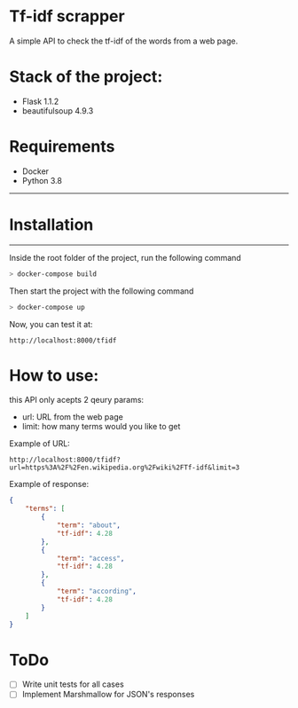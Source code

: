 ﻿Tf-idf scrapper
===================

A simple API to check the tf-idf of the words from a web page.

# Stack of the project:
 - Flask 1.1.2
 - beautifulsoup 4.9.3

# Requirements
 - Docker
 - Python 3.8

----------

# Installation
----------
Inside the root folder of the project, run the following command

```sh
> docker-compose build
```

Then start the project with the following command

```sh
> docker-compose up
```

Now, you can test it at:

```
http://localhost:8000/tfidf
```
# How to use:
this API only acepts 2 qeury params:
- url: URL from the web page
- limit: how many terms would you like to get

Example of URL:
```
http://localhost:8000/tfidf?url=https%3A%2F%2Fen.wikipedia.org%2Fwiki%2FTf-idf&limit=3
```
Example of response:
```json
{
    "terms": [
        {
            "term": "about",
            "tf-idf": 4.28
        },
        {
            "term": "access",
            "tf-idf": 4.28
        },
        {
            "term": "according",
            "tf-idf": 4.28
        }
    ]
}
```

# ToDo
 - [ ] Write unit tests for all cases 
 - [ ] Implement Marshmallow for JSON's responses
